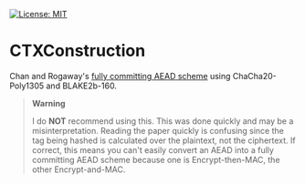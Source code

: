 [![License: MIT](https://img.shields.io/badge/License-MIT-blue.svg)](https://github.com/samuel-lucas6/CTXConstruction/blob/main/LICENSE)

# CTXConstruction

Chan and Rogaway's [fully committing AEAD scheme](https://eprint.iacr.org/2022/1260.pdf) using ChaCha20-Poly1305 and BLAKE2b-160.

> **Warning**
> 
> I do **NOT** recommend using this. This was done quickly and may be a misinterpretation. Reading the paper quickly is confusing since the tag being hashed is calculated over the plaintext, not the ciphertext. If correct, this means you can't easily convert an AEAD into a fully committing AEAD scheme because one is Encrypt-then-MAC, the other Encrypt-and-MAC.
